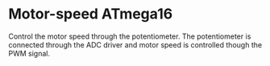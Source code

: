 # Motor-speed ATmega16

Control the motor speed through the potentiometer. The potentiometer is connected through the ADC driver and motor speed is controlled though the PWM signal.

